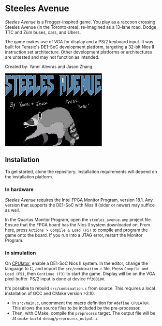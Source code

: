 # Steeles Avenue
_Steeles Avenue_ is a Frogger-inspired game. You play as a raccoon crossing Steeles Avenue (in the Toronto-area), re-imagined as a 13-lane road. Dodge TTC and Züm buses, cars, and Ubers.

The game makes use of VGA for display and a PS/2 keyboard input. It was built for Terasic's DE1-SoC development platform, targeting a 32-bit Nios II instruction set architecture. Other development platforms or architectures are untested and may not function as intended.

Created by: Yanni Alevras and Jason Zhang

![](src/assets/start_screen.png)

## Installation
To get started, clone the repository. Installation requirements will depend on the installation platform.

### In hardware
_Steeles Avenue_ requires the Intel FPGA Monitor Program, version 18.1. Any version that supports the DE1-SoC with Nios II (older or newer) may suffice as well.

In the Quartus Monitor Program, open the `steeles_avenue.amp` project file. Ensure that the FPGA board has the Nios II system downloaded on. From here, press `Actions > Compile & Load (F5)` to compile and program the game onto the board. If you run into a JTAG error, restart the Monitor Program.

### In simulation
On [CPUlator](https://cpulator.01xz.net/?sys=nios-de1soc), enable a DE1-SoC Nios II system. In the editor, change the language to C, and import the `src/combination.c` file. Press `Compile and Load (F5)`, then `Continue (F3)` to start the game. Display will be on the VGA pixel buffer. PS/2 input is done at device `ff200100`.

It's possible to rebuild `src/combination.c` from source. This requires a local installation of GCC and CMake version >3.10.
* In `src/main.c`, uncomment the macro definition for `#define CPULATOR`. This allows the source files to be included by the pre-processor.
* Then, with CMake, compile the `preprocess` target. The output file will be at `cmake-build-debug/preprocess_output.i`.
